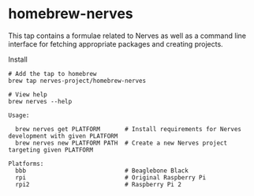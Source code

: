 # homebrew-nerves

This tap contains a formulae related to Nerves as well as a command line interface for fetching appropriate packages and creating projects.

Install

    # Add the tap to homebrew
    brew tap nerves-project/homebrew-nerves

    # View help
    brew nerves --help

    Usage:

      brew nerves get PLATFORM       # Install requirements for Nerves development with given PLATFORM
      brew nerves new PLATFORM PATH  # Create a new Nerves project targeting given PLATFORM

    Platforms:
      bbb                            # Beaglebone Black
      rpi                            # Original Raspberry Pi
      rpi2                           # Raspberry Pi 2
